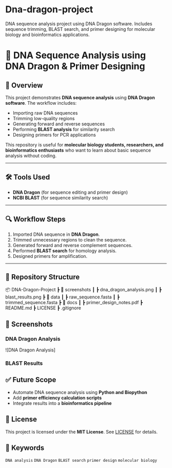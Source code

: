 # Dna-dragon-project
DNA sequence analysis project using DNA Dragon software. Includes sequence trimming, BLAST search, and primer designing for molecular biology and bioinformatics applications.
# 🧬 DNA Sequence Analysis using DNA Dragon & Primer Designing

## 📌 Overview
This project demonstrates **DNA sequence analysis** using **DNA Dragon software**. The workflow includes:
- Importing raw DNA sequences
- Trimming low-quality regions
- Generating forward and reverse sequences
- Performing **BLAST analysis** for similarity search
- Designing primers for PCR applications

This repository is useful for **molecular biology students, researchers, and bioinformatics enthusiasts** who want to learn about basic sequence analysis without coding.

---

## 🛠 Tools Used
- **DNA Dragon** (for sequence editing and primer design)
- **NCBI BLAST** (for sequence similarity search)

---

## 🔍 Workflow Steps
1. Imported DNA sequence in **DNA Dragon**.
2. Trimmed unnecessary regions to clean the sequence.
3. Generated forward and reverse complement sequences.
4. Performed **BLAST search** for homology analysis.
5. Designed primers for amplification.

---
## 📂 Repository Structure
📦 DNA-Dragon-Project
 ┣ 📂 screenshots
 ┃ ┣ dna_dragon_analysis.png
 ┃ ┣ blast_results.png
 ┣ 📂 data
 ┃ ┣ raw_sequence.fasta
 ┃ ┣ trimmed_sequence.fasta
 ┣ 📂 docs
 ┃ ┣ primer_design_notes.pdf
 ┣ README.md
 ┣ LICENSE
 ┣ .gitignore
## 📸 Screenshots
### DNA Dragon Analysis
![DNA Dragon Analysis]

### BLAST Results



## ✅ Future Scope
- Automate DNA sequence analysis using **Python and Biopython**
- Add **primer efficiency calculation scripts**
- Integrate results into a **bioinformatics pipeline**
 
## 📜 License
This project is licensed under the **MIT License**. See [LICENSE](LICENSE) for details.

## 🔖 Keywords
`DNA analysis` `DNA Dragon` `BLAST search` `primer design` `molecular biology` 
